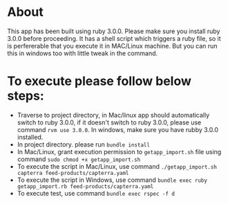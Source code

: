 # About
This app has been built using ruby 3.0.0. Please make sure you install ruby 3.0.0 before proceeding.
It has a shell script which triggers a ruby file, so it is perfererable that you execute it in MAC/Linux machine. But you can run this in windows too with little tweak in the command.

# To execute please follow below steps:
* Traverse to project directory, in Mac/linux app should automatically switch to ruby 3.0.0, if it doesn't switch to ruby 3.0.0, please use command ```rvm use 3.0.0```. In windows, make sure you have rubby 3.0.0 installed.
* In project directory. please run ```bundle install```
* In Mac/Linux, grant execution permission to ```getapp_import.sh``` file using command ```sudo chmod +x getapp_import.sh```
* To execute the script in Mac/Linux, use command ```./getapp_import.sh capterra feed-products/capterra.yaml```
* To execute the script in Windows, use command ```bundle exec ruby getapp_import.rb feed-products/capterra.yaml```
* To execute test, use command ```bundle exec rspec -f d```